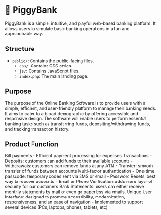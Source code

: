 # 🐷 PiggyBank

PiggyBank is a simple, intuitive, and playful web-based banking platform. It allows users to simulate basic banking operations in a fun and approachable way.

## Structure

- `public/`: Contains the public-facing files.
  - `css/`: Contains CSS styles.
  - `js/`: Contains JavaScript files.
  - `index.php`: The main landing page.

## Purpose

  The purpose of the Online Banking Software is to provide users with a simple, efficient, and user-friendly platform to manage their banking needs. It aims to cater to a broad demographic by offering accessible and responsive design. The software will enable users to perform essential banking tasks such as transferring funds, depositing/withdrawing funds, and tracking transaction history.


## Product Function
  Bill payments
    - Efficient payment processing for expenses
  Transactions
    - Deposits: customers can add funds to their available accounts
    - Withdrawals: customers can remove funds at any ATM
    - Transfer: smooth transfer of funds between accounts
  Multi-factor authentication
    - One-time passcode: temporary codes sent via SMS or email
    - Password Resets: best way to recover accounts
    - Email or Phone Verification: adds more layer of security for our customers
  Bank Statements: users can either receive monthly statements by mail or even go paperless via emails. 
  Unique User Interface: designed to promote accessibility, modernization, responsiveness, and an ease of navigation
    - Implemented to support several devices (PCs, laptops, phones, tablets, etc)
